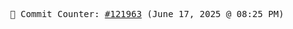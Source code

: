 <p align="center">
    <samp>
        📮 Commit Counter: <a href="https://github.com/Javascript-void0/Javascript-void0/commits/main">#121963</a> (June 17, 2025 @ 08:25 PM)
    </samp>
</p>